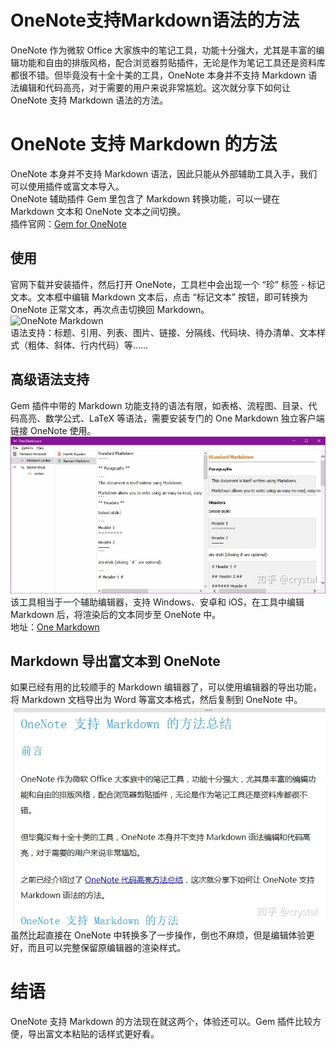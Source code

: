 # OneNote支持Markdown语法的方法


OneNote 作为微软 Office 大家族中的笔记工具，功能十分强大，尤其是丰富的编辑功能和自由的排版风格，配合浏览器剪贴插件，无论是作为笔记工具还是资料库都很不错。但毕竟没有十全十美的工具，OneNote 本身并不支持 Markdown 语法编辑和代码高亮，对于需要的用户来说非常尴尬。这次就分享下如何让 OneNote 支持 Markdown 语法的方法。
# OneNote 支持 Markdown 的方法
OneNote 本身并不支持 Markdown 语法，因此只能从外部辅助工具入手，我们可以使用插件或富文本导入。  
OneNote 辅助插件 Gem 里包含了 Markdown 转换功能，可以一键在 Markdown 文本和 OneNote 文本之间切换。  
插件官网：[Gem for OneNote](https://www.onenotegem.com/a/addins/gem-for-onenote.html)  
## 使用
官网下载并安装插件，然后打开 OneNote，工具栏中会出现一个 “珍” 标签 - 标记文本。文本框中编辑 Markdown 文本后，点击 “标记文本” 按钮，即可转换为 OneNote 正常文本，再次点击切换回 Markdown。  
![OneNote Markdown](onenote-markdonw.gif)  
语法支持：标题、引用、列表、图片、链接、分隔线、代码块、待办清单、文本样式（粗体、斜体、行内代码）等……
## 高级语法支持
Gem 插件中带的 Markdown 功能支持的语法有限，如表格、流程图、目录、代码高亮、数学公式、LaTeX 等语法，需要安装专门的 One Markdown 独立客户端链接 OneNote 使用。  
![Onenote Markdown](onenote-markdown.jpg)  
该工具相当于一个辅助编辑器，支持 Windows、安卓和 iOS，在工具中编辑 Markdown 后，将渲染后的文本同步至 OneNote 中。  
地址：[One Markdown](https://link.zhihu.com/?target=https%3A//www.onenotegem.com/one-markdown.html)
## Markdown 导出富文本到 OneNote
如果已经有用的比较顺手的 Markdown 编辑器了，可以使用编辑器的导出功能，将 Markdown 文档导出为 Word 等富文本格式，然后复制到 OneNote 中。  
![Onenote Markdown](onenote-markdown.webp)  
虽然比起直接在 OneNote 中转换多了一步操作，倒也不麻烦，但是编辑体验更好，而且可以完整保留原编辑器的渲染样式。  
# 结语
OneNote 支持 Markdown 的方法现在就这两个，体验还可以。Gem 插件比较方便，导出富文本粘贴的话样式更好看。
